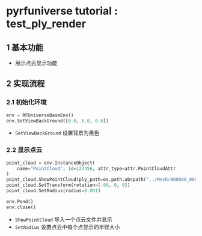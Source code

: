 # pyrfuniverse tutorial : test_ply_render

## 1 基本功能

- 展示点云显示功能

## 2 实现流程

### 2.1 初始化环境

```python
env = RFUniverseBaseEnv()
env.SetViewBackGround([0.0, 0.0, 0.0])
```

- `SetViewBackGround` 设置背景为黑色

### 2.2 显示点云

```python
point_cloud = env.InstanceObject(
    name="PointCloud", id=123456, attr_type=attr.PointCloudAttr
)
point_cloud.ShowPointCloud(ply_path=os.path.abspath("../Mesh/000000_000673513312.ply"))
point_cloud.SetTransform(rotation=[-90, 0, 0])
point_cloud.SetRadius(radius=0.001)

env.Pend()
env.close()
```

- `ShowPointCloud` 导入一个点云文件并显示
- `SetRadius` 设置点云中每个点显示的半径大小
